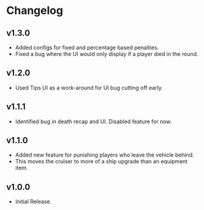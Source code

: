 # Changelog
## v1.3.0
- Added configs for fixed and percentage based penalties.
- Fixed a bug where the UI would only display if a player died in the round.
## v1.2.0
- Used Tips UI as a work-around for UI bug cutting off early.
## v1.1.1
- Identified bug in death recap and UI. Disabled feature for now.
## v1.1.0
- Added new feature for punishing players who leave the vehicle behind.
- This moves the cruiser to more of a ship upgrade than an equipment item.
## v1.0.0
- Initial Release.
